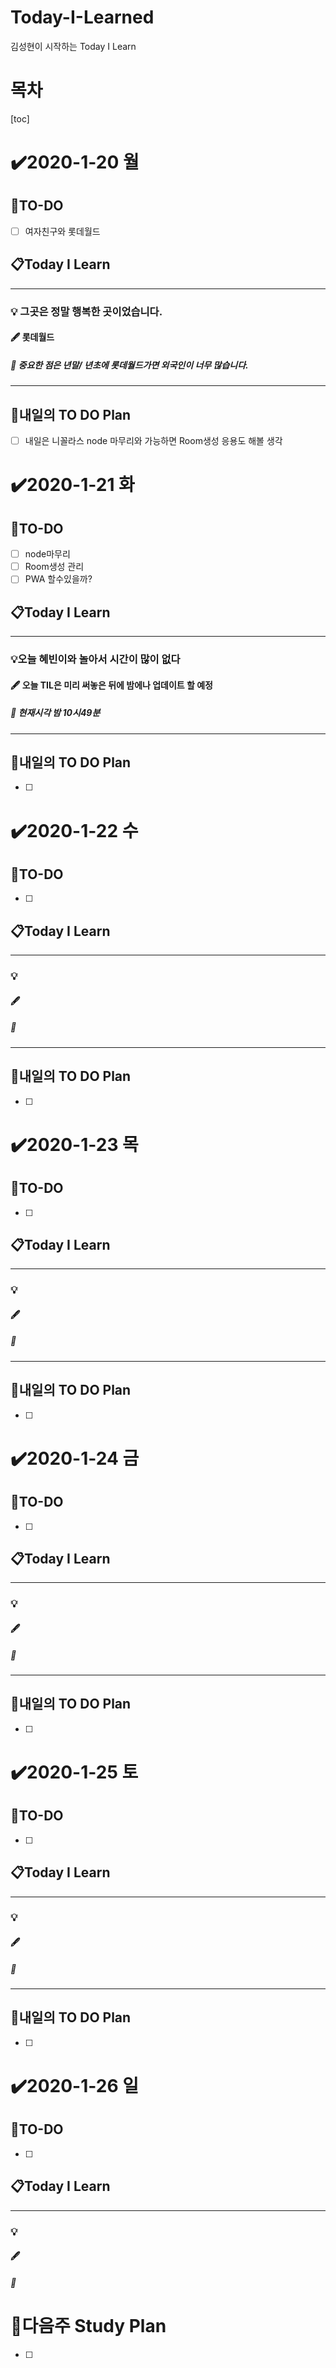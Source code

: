 # Today-I-Learned

김성현이 시작하는 Today I Learn

# 목차

[toc]	

# :heavy_check_mark:2020-1-20 월

## 📝TO-DO

- [ ] 여자친구와 롯데월드

## 📋Today I Learn

-----------

### 💡 그곳은 정말 행복한 곳이었습니다.

#### :fountain_pen: 롯데월드 

##### :ticket: 중요한 점은 년말/ 년초에 롯데월드가면 외국인이 너무 많습니다.

----------

## 🔎내일의 TO DO Plan

- [ ] 내일은 니꼴라스 node 마무리와 가능하면 Room생성 응용도 해볼 생각



# :heavy_check_mark:2020-1-21 화

## 📝TO-DO

- [ ] node마무리
- [ ] Room생성 관리 
- [ ] PWA 할수있을까?

## 📋Today I Learn

-----------

### 💡오늘 혜빈이와 놀아서 시간이 많이 없다 

#### :fountain_pen: 오늘 TIL은 미리 써놓은 뒤에 밤에나 업데이트 할 예정

##### :ticket: 현재시각 밤 10시49분

----------

## 🔎내일의 TO DO Plan

- [ ] 



# :heavy_check_mark:2020-1-22 수

## 📝TO-DO

- [ ] 

## 📋Today I Learn

-----------

### 💡

#### :fountain_pen: 

##### :ticket:

----------

## 🔎내일의 TO DO Plan

- [ ] 



# :heavy_check_mark:2020-1-23 목

## 📝TO-DO

- [ ] 

## 📋Today I Learn

-----------

### 💡

#### :fountain_pen: 

##### :ticket:

----------

## 🔎내일의 TO DO Plan

- [ ] 



# :heavy_check_mark:2020-1-24 금

## 📝TO-DO

- [ ] 

## 📋Today I Learn

-----------

### 💡

#### :fountain_pen: 

##### :ticket:

----------

## 🔎내일의 TO DO Plan

- [ ] 



# :heavy_check_mark:2020-1-25 토

## 📝TO-DO

- [ ] 

## 📋Today I Learn

-----------

### 💡

#### :fountain_pen: 

##### :ticket:

----------

## 🔎내일의 TO DO Plan

- [ ] 

# :heavy_check_mark:2020-1-26 일

## 📝TO-DO

- [ ] 

## 📋Today I Learn

-----------

### 💡

#### :fountain_pen: 

##### :ticket:

## 







# 🌈다음주 Study Plan

- [ ] 
